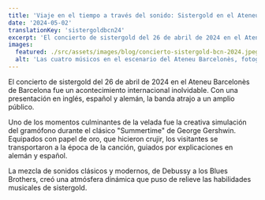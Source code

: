 ```yaml
---
title: 'Viaje en el tiempo a través del sonido: Sistergold en el Ateneu Barcelonès'
date: '2024-05-02'
translationKey: 'sistergoldbcn24'
excerpt: 'El concierto de sistergold del 26 de abril de 2024 en el Ateneu Barcelonès de Barcelona fue un acontecimiento internacional inolvidable.'
images:
  featured: ./src/assets/images/blog/concierto-sistergold-bcn-2024.jpeg
  alt: 'Las cuatro músicos en el escenario del Ateneu Barcelonès, fotografiadas desde el fondo de la sala'
---
```


El concierto de sistergold del 26 de abril de 2024 en el Ateneu Barcelonès de Barcelona fue un acontecimiento internacional inolvidable. Con una presentación en inglés, español y alemán, la banda atrajo a un amplio público.

Uno de los momentos culminantes de la velada fue la creativa simulación del gramófono durante el clásico "Summertime" de George Gershwin. Equipados con papel de oro, que hicieron crujir, los visitantes se transportaron a la época de la canción, guiados por explicaciones en alemán y español.

La mezcla de sonidos clásicos y modernos, de Debussy a los Blues Brothers, creó una atmósfera dinámica que puso de relieve las habilidades musicales de sistergold.

